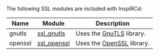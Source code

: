 <!-- This file contains a page fragment. Any changes will affect all pages that include it. -->

The following SSL modules are included with InspIRCd:

Name    | Module                                | Description
------- | ------------------------------------- | -----------
gnutls  | [ssl_gnutls](/2/modules/ssl_gnutls)   | Uses the [GnuTLS](https://www.gnutls.org) library.
openssl | [ssl_openssl](/2/modules/ssl_openssl) | Uses the [OpenSSL](https://www.openssl.org) library.
